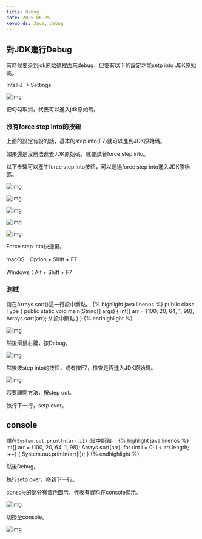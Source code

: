 ```yaml
---
title: debug
date: 2025-06-25
keywords: Java, debug
---
```

## 對JDK進行Debug
有時候要追到jdk原始碼裡面來debug，但要有以下的設定才能setp into JDK原始碼。

IntelliJ -> Settings

![img]({{site.imgurl}}/editor/debug1.png)

把勾勾取消，代表可以進入jdk原始碼。

### 沒有force step into的按鈕
上面的設定有設的話，基本的step into(F7)就可以進到JDK原始碼。

如果還是沒辦法進去JDK原始碼，就要試著force step into。

以下步驟可以產生force step into按鈕，可以透過force step into進入JDK原始碼。

![img]({{site.imgurl}}/editor/debug2.png)

![img]({{site.imgurl}}/editor/debug3.png)

![img]({{site.imgurl}}/editor/debug4.png)

![img]({{site.imgurl}}/editor/debug5.png)

![img]({{site.imgurl}}/editor/debug6.png)

Force step into快速鍵。

macOS：Option + Shift + F7

Windows：Alt + Shift + F7

### 測試
請在Arrays.sort()這一行設中斷點。
{% highlight java linenos %}
public class Type {
  public static void main(String[] args) {
    int[] arr = {100, 20, 64, 1, 98};
    Arrays.sort(arr);  // 設中斷點
  }
}
{% endhighlight %}

![img]({{site.imgurl}}/editor/debug7.png)

然後滑鼠右鍵，按Debug。

![img]({{site.imgurl}}/editor/debug8.png)

然後按step into的按鈕，或者按F7，檢查是否進入JDK原始碼。

![img]({{site.imgurl}}/editor/debug9.png)

若要離開方法，按step out。

執行下一行，setp over。

## console
請在`System.out.println(arr[i]);`設中斷點。
{% highlight java linenos %}
int[] arr = {100, 20, 64, 1, 98};
Arrays.sort(arr);
for (int i = 0; i < arr.length; i++) {
  System.out.println(arr[i]);
}
{% endhighlight %}

然後Debug。

執行setp over，移到下一行。

console的部分有黃色圖示，代表有資料在console顯示。

![img]({{site.imgurl}}/editor/debug10.png)

切換至console。

![img]({{site.imgurl}}/editor/debug11.png)
